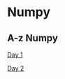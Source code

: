 # Numpy
## A-z Numpy

[Day 1](https://github.com/Shailejaa/Numpy/blob/main/Day%201%20Numpy.pptx) 


[Day 2](https://github.com/Shailejaa/Numpy/blob/main/Day%202)



